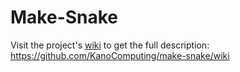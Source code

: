 # Make-Snake

Visit the project's [wiki](https://github.com/KanoComputing/make-snake/wiki) to get the full description: https://github.com/KanoComputing/make-snake/wiki
